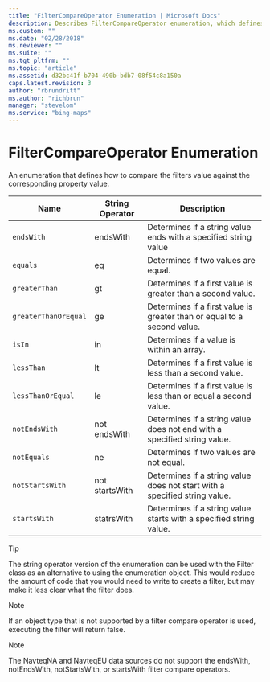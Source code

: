 ```yaml
---
title: "FilterCompareOperator Enumeration | Microsoft Docs"
description: Describes FilterCompareOperator enumeration, which defines how to compare filter values against property values.
ms.custom: ""
ms.date: "02/28/2018"
ms.reviewer: ""
ms.suite: ""
ms.tgt_pltfrm: ""
ms.topic: "article"
ms.assetid: d32bc41f-b704-490b-bdb7-08f54c8a150a
caps.latest.revision: 3
author: "rbrundritt"
ms.author: "richbrun"
manager: "stevelom"
ms.service: "bing-maps"
---
```


# FilterCompareOperator Enumeration

An enumeration that defines how to compare the filters value against the corresponding property value.  

Name                    | String Operator      | Description
----------------------- | -------------------- | ----------------------------------------
`endsWith`              | endsWith             | Determines if a string value ends with a specified string value
`equals`                | eq                   | Determines if two values are equal.
`greaterThan`           | gt                   | Determines if a first value is greater than a second value. 
`greaterThanOrEqual`    | ge                   | Determines if a first value is greater than or equal to a second value.
`isIn`                  | in                   | Determines if a value is within an array.
`lessThan`              | lt                   | Determines if a first value is less than a second value.
`lessThanOrEqual`       | le                   | Determines if a first value is less than or equal a second value.
`notEndsWith`           | not endsWith         | Determines if a string value does not end with a specified string value.
`notEquals`             | ne                   | Determines if two values are not equal.
`notStartsWith`         | not startsWith       | Determines if a string value does not start with a specified string value.
`startsWith`            | statrsWith           | Determines if a string value starts with a specified string value.

> [!TIP]
> The string operator version of the enumeration can be used with the Filter class as an alternative to using the enumeration object. This would reduce the amount of code that you would need to write to create a filter, but may make it less clear what the filter does.
 
> [!NOTE]
> If an object type that is not supported by a filter compare operator is used, executing the filter will return false.

> [!NOTE]
> The NavteqNA and NavteqEU data sources do not support the endsWith, notEndsWith, notStartsWith, or startsWith filter compare operators.